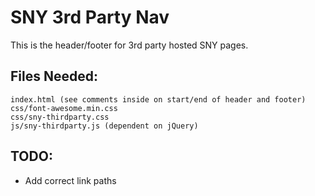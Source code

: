 SNY 3rd Party Nav
=============================
This is the header/footer for 3rd party hosted SNY pages.

Files Needed:
--------
```
index.html (see comments inside on start/end of header and footer)
css/font-awesome.min.css
css/sny-thirdparty.css
js/sny-thirdparty.js (dependent on jQuery)
```
TODO:
--------
- Add correct link paths
